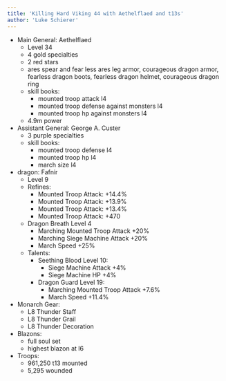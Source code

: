 ```yaml
---
title: 'Killing Hard Viking 44 with Aethelflaed and t13s'
author: 'Luke Schierer'
---
```


- Main General: Aethelflaed
  - Level 34
  - 4 gold specialties
  - 2 red stars
  - ares spear and fear less ares leg armor, courageous dragon armor, fearless dragon boots, fearless dragon helmet, courageous dragon ring
  - skill books:
    - mounted troop attack l4
    - mounted troop defense against monsters l4
    - mounted troop hp against monsters l4
  - 4.9m power
- Assistant General: George A. Custer
  - 3 purple specialties
  - skill books:
    - mounted troop defense l4
    - mounted troop hp l4
    - march size l4
- dragon: Fafnir
  - Level 9
  - Refines:
    - Mounted Troop Attack: +14.4%
    - Mounted Troop Attack: +13.9%
    - Mounted Troop Attack: +13.4%
    - Mounted Troop Attack: +470
  - Dragon Breath Level 4
    - Marching Mounted Troop Attack +20%
    - Marching Siege Machine Attack +20%
    - March Speed +25%
  - Talents:
    - Seething Blood Level 10:
      - Siege Machine Attack +4%
      - Siege Machine HP +4%
    - Dragon Guard Level 19:
      - Marching Mounted Troop Attack +7.6%
      - March Speed +11.4%
- Monarch Gear:
  - L8 Thunder Staff
  - L8 Thunder Grail
  - L8 Thunder Decoration
- Blazons:
  - full soul set
  - highest blazon at l6
- Troops:
  - 961,250 t13 mounted
  - 5,295 wounded
